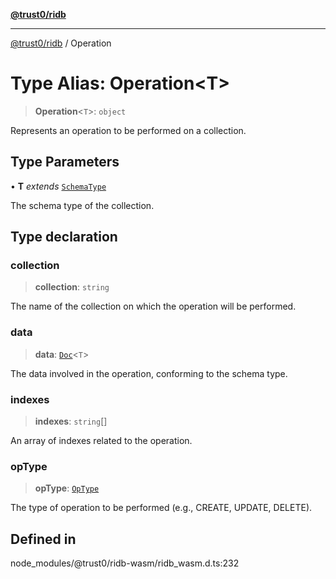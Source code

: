 [**@trust0/ridb**](../README.md)

***

[@trust0/ridb](../README.md) / Operation

# Type Alias: Operation\<T\>

> **Operation**\<`T`\>: `object`

Represents an operation to be performed on a collection.

## Type Parameters

• **T** *extends* [`SchemaType`](SchemaType.md)

The schema type of the collection.

## Type declaration

### collection

> **collection**: `string`

The name of the collection on which the operation will be performed.

### data

> **data**: [`Doc`](Doc.md)\<`T`\>

The data involved in the operation, conforming to the schema type.

### indexes

> **indexes**: `string`[]

An array of indexes related to the operation.

### opType

> **opType**: [`OpType`](../enumerations/OpType.md)

The type of operation to be performed (e.g., CREATE, UPDATE, DELETE).

## Defined in

node\_modules/@trust0/ridb-wasm/ridb\_wasm.d.ts:232
